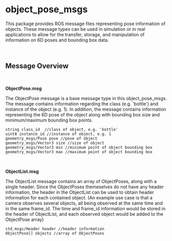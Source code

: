 # object_pose_msgs

This package provides ROS message files representing pose information of objects. These message types can be used in simulation or in real applications to allow for the transfer, storage, and manipulation of information on 6D poses and bounding box data.

</br>

## Message Overview

</br>

**ObjectPose.msg**
 
The ObjectPose message is a base message type in this object_pose_msgs. The message contains information regarding the class (e.g. 'bottle') and instance of the object (e.g. 1). In addition, the message contains information representing the 6D pose of the object along with bounding box size and minimum/maximum bounding box points.  

    string class_id  //class of object, e.g. 'bottle'
    uint8 instance_id //instance of object, e.g. 1
    geometry_msgs/Pose pose //pose of object
    geometry_msgs/Vector3 size //size of object
    geometry_msgs/Vector3 min //minimum point of object bounding box
    geometry_msgs/Vector3 max //maximum point of object bounding box


</br>

**ObjectList.msg**
 
The ObjectList message contains an array of ObjectPoses, along with a single header. Since the ObjectPoses themeselves do not have any header information, the header in the ObjectList can be used to obtain header information for each contained object. (An example use case is that a camera observes several objects, all being observed at the same time and in the same frame_id. The time and frame_id information would be stored in the header of ObjectList, and each observed object would be added to the ObjectPose array)

    std_msgs/Header header //header information
    ObjectPose[] objects //array of ObjectPoses

</br>